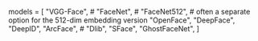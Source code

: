 models = [
    "VGG-Face",
    # "FaceNet",
    # "FaceNet512", # often a separate option for the 512-dim embedding version
    "OpenFace",
    "DeepFace",
    "DeepID",
    "ArcFace",
    # "Dlib",
    "SFace",
    "GhostFaceNet",
]
